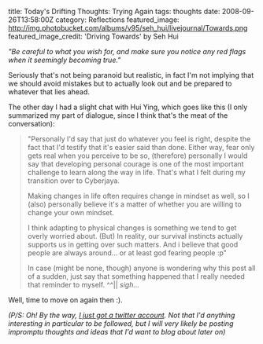 title: Today's Drifting Thoughts: Trying Again
tags: thoughts
date: 2008-09-26T13:58:00Z
category: Reflections
featured_image: http://img.photobucket.com/albums/v95/seh_hui/livejournal/Towards.png
featured_image_credit: 'Driving Towards' by Seh Hui

*"Be careful to what you wish for, and make sure you notice any red flags when it seemingly becoming true."*

Seriously that's not being paranoid but realistic, in fact I'm not implying that we should avoid mistakes but to actually look out and be prepared to whatever that lies ahead.

The other day I had a slight chat with Hui Ying, which goes like this (I only summarized my part of dialogue, since I think that's the meat of the conversation):

> "Personally I'd say that just do whatever you feel is right, despite the fact that I'd testify that it's easier said than done. Either way, fear only gets real when you perceive to be so, (therefore) personally I would say that developing personal courage is one of the most important challenge to learn along the way in life. That's what I felt during my transition over to Cyberjaya.
>
> Making changes in life often requires change in mindset as well, so I (also) personally believe it's a matter of whether you are willing to change your own mindset.
>
> I think adapting to physical changes is something we tend to get overly worried about. (But) In reality, our survival instincts actually supports us in getting over such matters. And i believe that good people are always around… or at least god fearing people :p"
>
> In case (might be none, though) anyone is wondering why this post all of a sudden, just say that something happened that I really needed that reminder to myself. ^^|| *sigh…*

Well, time to move on again then :).

*(P/S: Oh! By the way, [I just got a twitter account](http://twitter.com/felixleong). Not that I'd anything interesting in particular to be followed, but I will very likely be posting impromptu thoughts and ideas that I'd want to blog about later on)*
